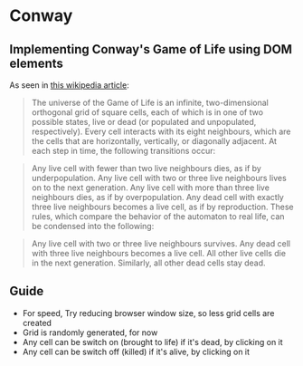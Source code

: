 # Conway
## Implementing Conway's Game of Life using DOM elements


As seen in [this wikipedia article](https://en.wikipedia.org/wiki/Conway%27s_Game_of_Life):

> The universe of the Game of Life is an infinite, two-dimensional orthogonal grid of square cells, each of which is in one of two possible states, live or dead (or populated and unpopulated, respectively). Every cell interacts with its eight neighbours, which are the cells that are horizontally, vertically, or diagonally adjacent. At each step in time, the following transitions occur:

> Any live cell with fewer than two live neighbours dies, as if by underpopulation.
> Any live cell with two or three live neighbours lives on to the next generation.
> Any live cell with more than three live neighbours dies, as if by overpopulation.
> Any dead cell with exactly three live neighbours becomes a live cell, as if by reproduction.
> These rules, which compare the behavior of the automaton to real life, can be condensed into the following:

> Any live cell with two or three live neighbours survives.
> Any dead cell with three live neighbours becomes a live cell.
> All other live cells die in the next generation. Similarly, all other dead cells stay dead.

## Guide
- For speed, Try reducing browser window size, so less grid cells are created
- Grid is randomly generated, for now
- Any cell can be switch on (brought to life) if it's dead, by clicking on it
- Any cell can be switch off (killed) if it's alive, by clicking on it
